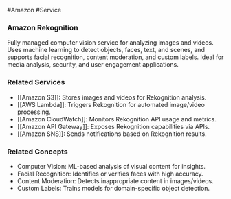 #Amazon #Service 
### Amazon Rekognition

Fully managed computer vision service for analyzing images and videos. Uses machine learning to detect objects, faces, text, and scenes, and supports facial recognition, content moderation, and custom labels. Ideal for media analysis, security, and user engagement applications.

### Related Services

- [[Amazon S3]]: Stores images and videos for Rekognition analysis.
- [[AWS Lambda]]: Triggers Rekognition for automated image/video processing.
- [[Amazon CloudWatch]]: Monitors Rekognition API usage and metrics.
- [[Amazon API Gateway]]: Exposes Rekognition capabilities via APIs.
- [[Amazon SNS]]: Sends notifications based on Rekognition results.

### Related Concepts

- Computer Vision: ML-based analysis of visual content for insights.
- Facial Recognition: Identifies or verifies faces with high accuracy.
- Content Moderation: Detects inappropriate content in images/videos.
- Custom Labels: Trains models for domain-specific object detection.